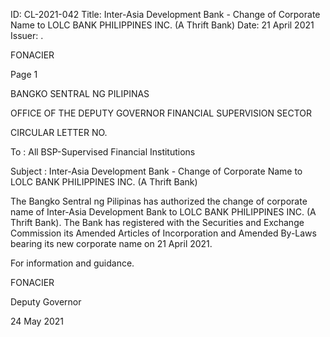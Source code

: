ID: CL-2021-042
Title: Inter-Asia Development Bank - Change of Corporate Name to LOLC BANK PHILIPPINES INC. (A Thrift Bank)
Date: 21 April 2021
Issuer: .

FONACIER

Page 1

BANGKO SENTRAL NG PILIPINAS

OFFICE OF THE DEPUTY GOVERNOR FINANCIAL SUPERVISION SECTOR

CIRCULAR LETTER NO.

To : All BSP-Supervised Financial Institutions

Subject : Inter-Asia Development Bank - Change of Corporate Name to LOLC BANK PHILIPPINES INC. (A Thrift Bank)

The Bangko Sentral ng Pilipinas has authorized the change of corporate name of Inter-Asia Development Bank to LOLC BANK PHILIPPINES INC. (A Thrift Bank). The Bank has registered with the Securities and Exchange Commission its Amended Articles of Incorporation and Amended By-Laws bearing its new corporate name on 21 April 2021.

For information and guidance.

FONACIER

Deputy Governor

24 May 2021